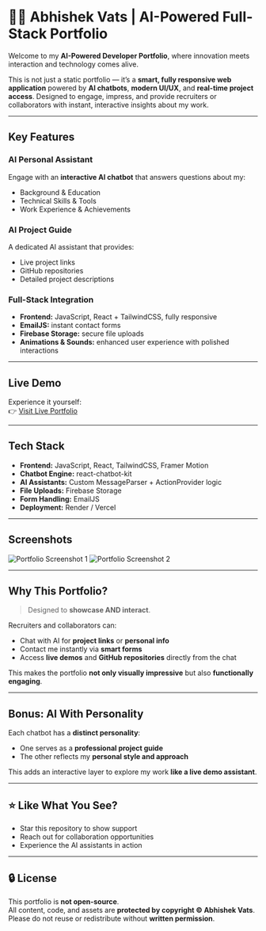 # 👨‍💻 Abhishek Vats | AI-Powered Full-Stack Portfolio

Welcome to my **AI-Powered Developer Portfolio**, where innovation meets interaction and technology comes alive.  

This is not just a static portfolio — it’s a **smart, fully responsive web application** powered by **AI chatbots**, **modern UI/UX**, and **real-time project access**. Designed to engage, impress, and provide recruiters or collaborators with instant, interactive insights about my work.

---

##  Key Features

### AI Personal Assistant
Engage with an **interactive AI chatbot** that answers questions about my:
- Background & Education  
- Technical Skills & Tools  
- Work Experience & Achievements  

### AI Project Guide
A dedicated AI assistant that provides:
- Live project links  
- GitHub repositories  
- Detailed project descriptions  

### Full-Stack Integration
- **Frontend:** JavaScript, React + TailwindCSS, fully responsive  
- **EmailJS:** instant contact forms  
- **Firebase Storage:** secure file uploads  
- **Animations & Sounds:** enhanced user experience with polished interactions  

---

## Live Demo

Experience it yourself:  
👉 [Visit Live Portfolio](https://abhishekai.onrender.com/)

---

## Tech Stack

- **Frontend:** JavaScript, React, TailwindCSS, Framer Motion  
- **Chatbot Engine:** react-chatbot-kit  
- **AI Assistants:** Custom MessageParser + ActionProvider logic  
- **File Uploads:** Firebase Storage  
- **Form Handling:** EmailJS  
- **Deployment:** Render / Vercel  

---

## Screenshots

![Portfolio Screenshot 1](https://github.com/user-attachments/assets/683aa960-d4ea-4e5b-b356-4ff95233798e)
![Portfolio Screenshot 2](https://github.com/user-attachments/assets/269964eb-8bed-4c82-be59-61e99f3f6ac7)  

---

## Why This Portfolio?

> Designed to **showcase AND interact**.

Recruiters and collaborators can:
- Chat with AI for **project links** or **personal info**  
- Contact me instantly via **smart forms**  
- Access **live demos** and **GitHub repositories** directly from the chat  

This makes the portfolio **not only visually impressive** but also **functionally engaging**.

---

## Bonus: AI With Personality

Each chatbot has a **distinct personality**:  
- One serves as a **professional project guide**  
- The other reflects my **personal style and approach**  

This adds an interactive layer to explore my work **like a live demo assistant**.

---

## ⭐ Like What You See?

- Star this repository to show support  
- Reach out for collaboration opportunities  
- Experience the AI assistants in action  

---

## 🔒 License

This portfolio is **not open-source**.  
All content, code, and assets are **protected by copyright © Abhishek Vats**.  
Please do not reuse or redistribute without **written permission**.
